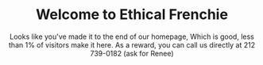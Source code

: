 ---
title: Welcome to Ethical Frenchie
subtitle: Looks like you've made it to the end of our homepage, Which is good, less than 1% of visitors make it here. As a reward, you can call us directly at 212 739-0182 (ask for Renee)
button:
  style: primary
  text: View our Puppies
  size: xlarge
  url: /puppies/
  blank: false
---
